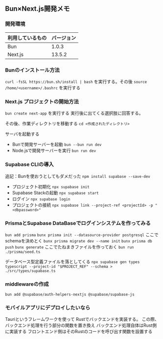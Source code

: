 ## Bun×Next.js開発メモ
### 開発環境
| 利用しているもの | バージョン |
|----|----|
| Bun | 1.0.3 |
| Next.js | 13.5.2 |

### Bunのインストール方法
`curl -fsSL https://bun.sh/install | bash`
を実行する。その後
`source /home/<username>/.bashrc`
を実行する

### Next.js プロジェクトの開始方法
`bun create next-app`
を実行する
実行後に出てくる選択肢に回答する。

その後、作業ディレクトリを移動する
`cd <作成されたディレクトリ>`

サーバを起動する
- Bunで開発サーバーを起動
`bun --bun run dev`
- Node.jsで開発サーバーを実行
`bun run dev`

### Supabase CLIの導入
追記：Bunを使おうとしてもダメだった
`npm install supabase --save-dev`
- プロジェクト初期化
`npx supabase init`
- Supabase Stackの起動
`npx supabase start`
- ログイン
`npx supabase login`
- プロジェクトの接続
`npx supabase link --project-ref <projectId> -p "<dbpassword>"`

### PrismaとSupabase DataBaseでログインシステムを作ってみる
`bun add prisma`
`bunx prisma init --datasource-provider postgresql`
ここでschemaを決めとく
`bunx prisma migrate dev --name init`
`bunx prisma db push`
`bunx generate`
ここでたねまきファイルを作っておく
`bun run ./prisma/seed.ts`

データベース型定義ファイルを落としてくる
`npx supabase gen types typescript --project-id "$PROJECT_REF" --schema > ./src/types/supabase.ts` 

### middlewareの作成
`bun add @supabase/auth-helpers-nextjs @supabase/supabase-js`

### モバイルアプリにデプロイしたいなら
Tauriというフレームワークを使って
Rustでバックエンドを実装する。
この際、バックエンド処理を行う部分の関数を置き換え
バックエンド処理自体はRust側に実装する
フロントエンド側はそのRustのコードを呼び出す関数を設置する

